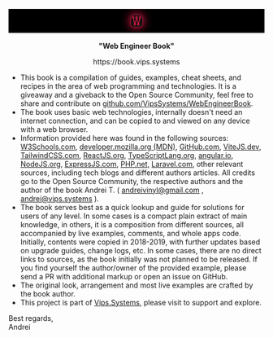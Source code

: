 ![Web Engineer Book logo](logo-intro.png)


<p style="text-align: center; font-weight: bold;"> "Web Engineer Book" </p>

<p style="text-align: center;"> https://book.vips.systems </p>

- This book is a compilation of guides, examples, cheat sheets, and recipes in the area of web programming and technologies. It is a giveaway and a giveback to the Open Source Community, feel free to share and contribute on <a href="https://github.com/VipsSystems/WebEngineerBook">github.com/VipsSystems/WebEngineerBook</a>.
- The book uses basic web technologies, internally doesn't need an internet connection, and can be copied to and viewed on any device with a web browser.
- Information provided here was found in the following sources: <a href="https://www.w3schools.com/">W3Schools.com</a>, <a href="https://developer.mozilla.org/">developer.mozilla.org (MDN)</a>, <a href="https://github.com/">GitHub.com</a>, <a href="https://vitejs.dev/">ViteJS.dev</a>, <a href="https://tailwindcss.com/">TailwindCSS.com</a>, <a href="https://reactjs.org/">ReactJS.org</a>, <a href="https://www.typescriptlang.org/">TypeScriptLang.org</a>, <a href="https://angular.io/">angular.io</a>, <a href="https://nodejs.org/">NodeJS.org</a>, <a href="https://expressjs.com">ExpressJS.com</a>, <a href="https://www.php.net/">PHP.net</a>, <a href="https://laravel.com/">Laravel.com</a>, other relevant sources, including tech blogs and different authors articles. All credits go to the Open Source Community, the respective authors and the author of the book Andrei T. ( <andreivinyl@gmail.com> , <andrei@vips.systems> ).
- The book serves best as a quick lookup and guide for solutions for users of any level. In some cases is a compact plain extract of main knowledge, in others, it is a composition from different sources, all accompanied by live examples, comments, and whole apps code. Initially, contents were copied in 2018-2019, with further updates based on upgrade guides, change logs, etc. In some cases, there are no direct links to sources, as the book initially was not planned to be released. If you find yourself the author/owner of the provided example, please send a PR with additional markup or open an issue on GitHub.
- The original look, arrangement and most live examples are crafted by the book author.
- This project is part of <a href="https://vips.systems">Vips.Systems</a>, please visit to support and explore.

Best regards,</br>
Andrei